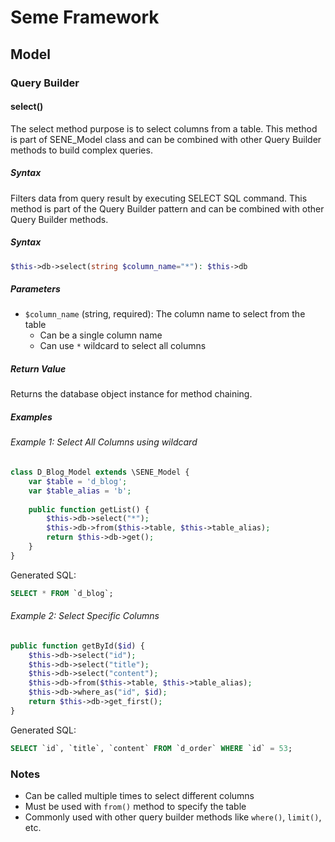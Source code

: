 <!--
Document Type: Technical Documentation
Purpose: Seme Framework Documentation
Author: Daeng Rosanda 
Date Created: 2024-11-26
Last Updated: 2024-11-26
-->

# Seme Framework
## Model
### Query Builder
#### select()
The select method purpose is to select columns from a table. This method is part of SENE_Model class and can be combined with other Query Builder methods to build complex queries.

##### Syntax
Filters data from query result by executing SELECT SQL command. This method is part of the Query Builder pattern and can be combined with other Query Builder methods.

##### Syntax
```php
$this->db->select(string $column_name="*"): $this->db
```

##### Parameters
- `$column_name` (string, required): The column name to select from the table
  - Can be a single column name
  - Can use `*` wildcard to select all columns

##### Return Value
Returns the database object instance for method chaining.

##### Examples

###### Example 1: Select All Columns using wildcard
```php
class D_Blog_Model extends \SENE_Model {
    var $table = 'd_blog';
    var $table_alias = 'b';
    
    public function getList() {
        $this->db->select("*");
        $this->db->from($this->table, $this->table_alias);
        return $this->db->get();
    }
}
```
Generated SQL:
```sql
SELECT * FROM `d_blog`;
```

###### Example 2: Select Specific Columns
```php
public function getById($id) {
    $this->db->select("id");
    $this->db->select("title");
    $this->db->select("content");
    $this->db->from($this->table, $this->table_alias);
    $this->db->where_as("id", $id);
    return $this->db->get_first();
}
```
Generated SQL:
```sql
SELECT `id`, `title`, `content` FROM `d_order` WHERE `id` = 53;
```

### Notes
- Can be called multiple times to select different columns
- Must be used with `from()` method to specify the table
- Commonly used with other query builder methods like `where()`, `limit()`, etc.
